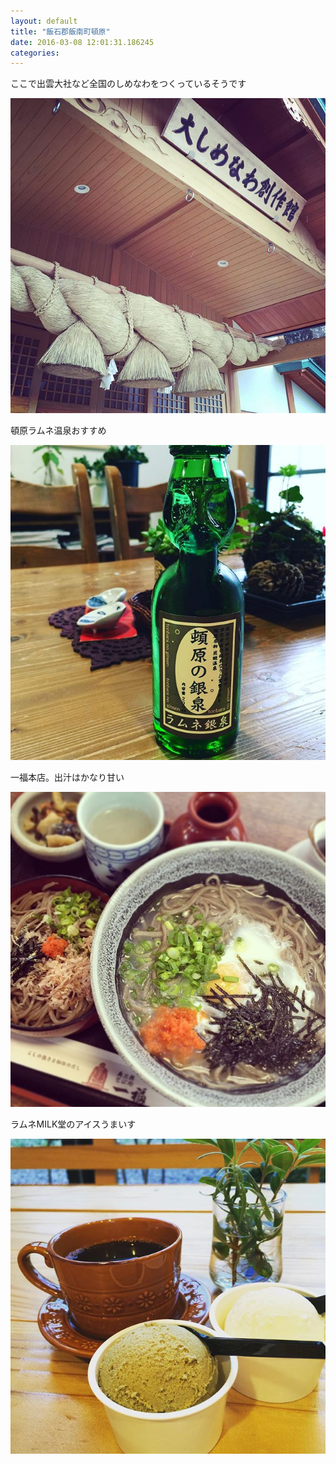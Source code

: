```yaml
---
layout: default
title: "飯石郡飯南町頓原"
date: 2016-03-08 12:01:31.186245
categories: 
---
```


ここで出雲大社など全国のしめなわをつくっているそうです

![](/assets/images/201603/12826067_1602522533336497_322366028_n.jpg)

頓原ラムネ温泉おすすめ

![](/assets/images/201603/12784020_1117734488278035_1409337800_n.jpg)

一福本店。出汁はかなり甘い

![](/assets/images/201603/12783448_1684329821836306_1551763935_n.jpg)

ラムネMILK堂のアイスうまいす

![ラムネmilk堂](/assets/images/201603/1661615_1263770953638262_1369973055_n.jpg)

